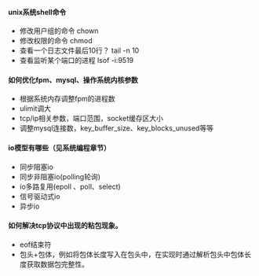 #### unix系统shell命令
- 修改用户组的命令 chown
- 修改权限的命令 chmod 
- 查看一个日志文件最后10行？ tail -n 10
- 查看监听某个端口的进程 lsof -i:9519

#### 如何优化fpm、mysql、操作系统内核参数
- 根据系统内存调整fpm的进程数
- ulimit调大
- tcp/ip相关参数，端口范围，socket缓存区大小
- 调整mysql连接数，key_buffer_size、key_blocks_unused等等

#### io模型有哪些（见系统编程章节）
- 同步阻塞io
- 同步非阻塞io(polling轮询)
- io多路复用(epoll 、poll、select)
- 信号驱动式io
- 异步io

#### 如何解决tcp协议中出现的粘包现象。
- eof结束符
- 包头+包体，例如将包体长度写入在包头中，在实现时通过解析包头中包体长度获取数据包完整性。